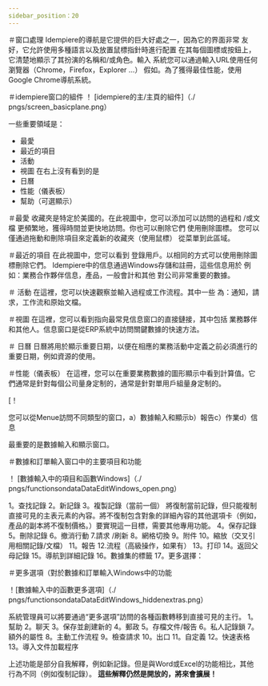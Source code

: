 ```yaml
---
sidebar_position：20
---
```



＃窗口處理
Idempiere的導航是它提供的巨大好處之一，因為它的界面非常
友好，它允許使用多種語言以及放置鼠標指針時進行配置
在其每個圖標或按鈕上，它清楚地顯示了其扮演的名稱和/或角色。輸入
系統您可以通過輸入URL使用任何瀏覽器（Chrome，Firefox，Explorer ...）
假如。為了獲得最佳性能，使用Google Chrome導航系統。

＃idempiere窗口的組件
！ [idempiere的主/主頁的組件]（./ pngs/screen_basicplane.png）

一些重要領域是：
- 最愛
- 最近的項目
- 活動
- 視圖
在右上沒有看到的是
- 日曆
- 性能（儀表板）
- 幫助（可選顯示）

＃最愛
收藏夾是特定於美國的。在此視圖中，您可以添加可以訪問的過程和 /或文檔
更頻繁地，獲得時間並更快地訪問。你也可以刪除它們
使用刪除圖標。
您可以僅通過拖動和刪除項目來定義新的收藏夾（使用鼠標）
從菜單到此區域。

＃最近的項目
在此視圖中，您可以看到
登錄用戶。以相同的方式可以使用刪除圖標刪除它們。
Idempiere中的信息通過Windows存儲和註冊，這些信息用於
例如：業務合作夥伴信息，產品，一般會計和其他
對公司非常重要的數據。

＃ 活動
在這裡，您可以快速觀察並輸入過程或工作流程。其中一些
為：通知，請求，工作流和原始文檔。

＃視圖
在這裡，您可以看到指向最常見信息窗口的直接鏈接，其中包括
業務夥伴和其他人。信息窗口是從ERP系統中訪問關鍵數據的快速方法。

＃ 日曆
日曆將用於顯示重要日期，以便在相應的業務活動中定義之前必須進行的重要日期，例如資源的使用。

＃性能（儀表板）
在這裡，您可以在重要業務數據的圖形顯示中看到計算值。它們通常是針對每個公司量身定制的，通常是針對單用戶組量身定制的。

[！

您可以從Menue訪問不同類型的窗口，a）數據輸入和顯示b）報告c）作業d）信息

最重要的是數據輸入和顯示窗口。

＃數據和訂單輸入窗口中的主要項目和功能

！ [數據輸入中的項目和函數Windows]（./ pngs/functionsondataDataEditWindows_open.png）

1。查找記錄
2。新記錄
3。複製記錄（當前一個）
將復制當前記錄，但只能複制直接可見的主表元素的內容。將不復制包含對象的詳細內容的其他選項卡（例如，產品的副本將不復制價格。）要實現這一目標，需要其他專用功能。
4。保存記錄
5。刪除記錄
6。撤消行動
7.請求 /刷新
8。網格切換
9。附件
10。縮放（交叉引用相關記錄/文檔）
11。報告
12.流程（高級操作，如果有）
13。打印
14。返回父母記錄
15。導航到詳細記錄
16。數據集的標籤
17。更多選擇：


＃更多選項（對於數據和訂單輸入Windows中的功能

！[數據輸入中的函數更多選項]（./ pngs/functionsondataDataEditWindows_hiddenextras.png）

系統管理員可以將要通過“更多選項”訪問的各種函數轉移到直接可見的主行。
1。幫助
2。聊天
3。保存並創建新的
4。郵政
5。存檔文件/報告
6。私人記錄鎖
7。額外的屬性
8。主動工作流程
9。檢查請求
10。出口
11。自定義
12。快速表格
13。導入文件加載程序

上述功能是部分自我解釋，例如新記錄。但是與Word或Excel的功能相比，其他行為不同（例如復制記錄）。
**這些解釋仍然是開放的，將來會擴展！**